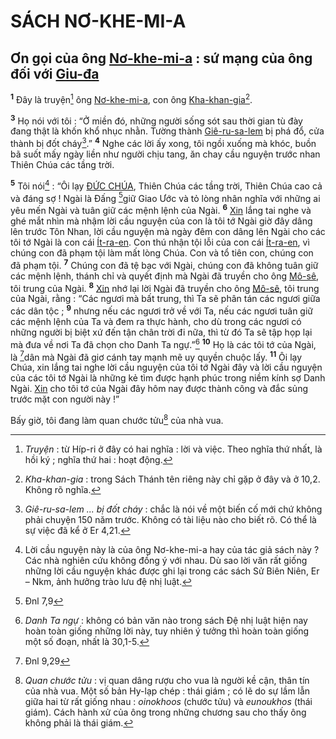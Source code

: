 # SÁCH NƠ-KHE-MI-A

## Ơn gọi của ông [Nơ-khe-mi-a]() : sứ mạng của ông đối với [Giu-đa]()
<sup><b>1</b></sup> Đây là truyện[^1-8506b998-a5b1-4d1d-b597-68fe03285a46] ông [Nơ-khe-mi-a](), con ông [Kha-khan-gia]()[^2-8506b998-a5b1-4d1d-b597-68fe03285a46].

<sup><b>3</b></sup> Họ nói với tôi : “Ở miền đó, những người sống sót sau thời gian tù đày đang thật là khốn khổ nhục nhằn. Tường thành [Giê-ru-sa-lem]() bị phá đổ, cửa thành bị đốt cháy[^8-8506b998-a5b1-4d1d-b597-68fe03285a46].” <sup><b>4</b></sup> Nghe các lời ấy xong, tôi ngồi xuống mà khóc, buồn bã suốt mấy ngày liền như người chịu tang, ăn chay cầu nguyện trước nhan Thiên Chúa các tầng trời.

<sup><b>5</b></sup> Tôi nói[^9-8506b998-a5b1-4d1d-b597-68fe03285a46] : “Ôi lạy [ĐỨC CHÚA](), Thiên Chúa các tầng trời, Thiên Chúa cao cả và đáng sợ ! Ngài là Đấng [^1@-8506b998-a5b1-4d1d-b597-68fe03285a46]giữ Giao Ước và tỏ lòng nhân nghĩa với những ai yêu mến Ngài và tuân giữ các mệnh lệnh của Ngài. <sup><b>6</b></sup> [Xin]() lắng tai nghe và ghé mắt nhìn mà nhậm lời cầu nguyện của con là tôi tớ Ngài giờ đây dâng lên trước Tôn Nhan, lời cầu nguyện mà ngày đêm con dâng lên Ngài cho các tôi tớ Ngài là con cái [Ít-ra-en](). Con thú nhận tội lỗi của con cái [Ít-ra-en](), vì chúng con đã phạm tội làm mất lòng Chúa. Con và tổ tiên con, chúng con đã phạm tội. <sup><b>7</b></sup> Chúng con đã tệ bạc với Ngài, chúng con đã không tuân giữ các mệnh lệnh, thánh chỉ và quyết định mà Ngài đã truyền cho ông [Mô-sê](), tôi trung của Ngài. <sup><b>8</b></sup> [Xin]() nhớ lại lời Ngài đã truyền cho ông [Mô-sê](), tôi trung của Ngài, rằng : “Các ngươi mà bất trung, thì Ta sẽ phân tán các ngươi giữa các dân tộc ; <sup><b>9</b></sup> nhưng nếu các ngươi trở về với Ta, nếu các ngươi tuân giữ các mệnh lệnh của Ta và đem ra thực hành, cho dù trong các ngươi có những người bị biệt xứ đến tận chân trời đi nữa, thì từ đó Ta sẽ tập họp lại mà đưa về nơi Ta đã chọn cho Danh Ta ngự.”[^10-8506b998-a5b1-4d1d-b597-68fe03285a46] <sup><b>10</b></sup> Họ là các tôi tớ của Ngài, là [^2@-8506b998-a5b1-4d1d-b597-68fe03285a46]dân mà Ngài đã giơ cánh tay mạnh mẽ uy quyền chuộc lấy. <sup><b>11</b></sup> Ôi lạy Chúa, xin lắng tai nghe lời cầu nguyện của tôi tớ Ngài đây và lời cầu nguyện của các tôi tớ Ngài là những kẻ tìm được hạnh phúc trong niềm kính sợ Danh Ngài. [Xin]() cho tôi tớ của Ngài đây hôm nay được thành công và đắc sủng trước mặt con người này !”

Bấy giờ, tôi đang làm quan chước tửu[^11-8506b998-a5b1-4d1d-b597-68fe03285a46] của nhà vua.

[^1-8506b998-a5b1-4d1d-b597-68fe03285a46]: *Truyện* : từ Híp-ri ở đây có hai nghĩa : lời và việc. Theo nghĩa thứ nhất, là hồi ký ; nghĩa thứ hai : hoạt động.
[^2-8506b998-a5b1-4d1d-b597-68fe03285a46]: *Kha-khan-gia* : trong Sách Thánh tên riêng này chỉ gặp ở đây và ở 10,2. Không rõ nghĩa.
[^8-8506b998-a5b1-4d1d-b597-68fe03285a46]: *Giê-ru-sa-lem ... bị đốt cháy* : chắc là nói về một biến cố mới chứ không phải chuyện 150 năm trước. Không có tài liệu nào cho biết rõ. Có thể là sự việc đã kể ở Er 4,21.
[^9-8506b998-a5b1-4d1d-b597-68fe03285a46]: Lời cầu nguyện này là của ông Nơ-khe-mi-a hay của tác giả sách này ? Các nhà nghiên cứu không đồng ý với nhau. Dù sao lời văn rất giống những lời cầu nguyện khác được ghi lại trong các sách Sử Biên Niên, Er – Nkm, ảnh hưởng trào lưu đệ nhị luật.
[^10-8506b998-a5b1-4d1d-b597-68fe03285a46]: *Danh Ta ngự* : không có bản văn nào trong sách Đệ nhị luật hiện nay hoàn toàn giống những lời này, tuy nhiên ý tưởng thì hoàn toàn giống một số đoạn, nhất là 30,1-5.
[^11-8506b998-a5b1-4d1d-b597-68fe03285a46]: *Quan chước tửu* : vị quan dâng rượu cho vua là người kề cận, thân tín của nhà vua. Một số bản Hy-lạp chép : thái giám ; có lẽ do sự lầm lẫn giữa hai từ rất giống nhau : *oinokhoos* (chước tửu) và *eunoukhos* (thái giám). Cách hành xử của ông trong những chương sau cho thấy ông không phải là thái giám.
[^1@-8506b998-a5b1-4d1d-b597-68fe03285a46]: Đnl 7,9
[^2@-8506b998-a5b1-4d1d-b597-68fe03285a46]: Đnl 9,29
